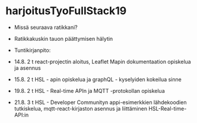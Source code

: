 # harjoitusTyoFullStack19

- Missä seuraava ratikkani?
- Ratikkakuskin tauon päättymisen hälytin

- Tuntikirjanpito:
- 14.8. 2 t  react-projectin aloitus, Leaflet Mapin dokumentaation opiskelua ja asennus
- 15.8.  2 t  HSL - apin opiskelua ja graphQL - kyselyiden kokeilua sinne
- 19.8. 2 t HSL - Real-time APIn ja MQTT -protokollan opiskelua
- 21.8. 3 t HSL - Developer Communityn appi-esimerkkien lähdekoodien tutkiskelua, mqtt-react-kirjaston asennus ja liittäminen HSL-Real-time-API:in